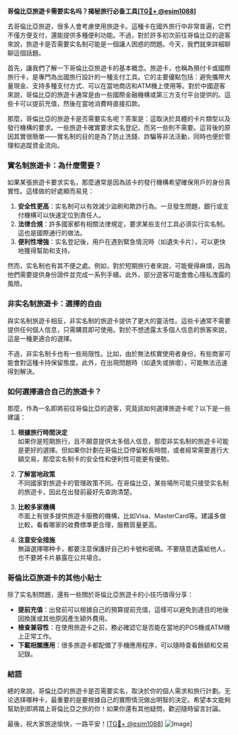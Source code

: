 **哥倫比亞旅遊卡需要实名吗？揭秘旅行必备工具[[TG💪+ @esim1088](https://t.me/s/esim1088)]**

去哥倫比亞旅遊，很多人會考慮使用旅遊卡。這種卡在國外旅行中非常普遍，它們不僅方便支付，還能提供多種便利功能。不過，對於許多初次前往哥倫比亞的遊客來說，旅遊卡是否需要实名制可能是一個讓人困惑的問題。今天，我們就來詳細聊聊這個話題。

首先，讓我們了解一下哥倫比亞旅遊卡的基本概念。旅遊卡，也稱為預付卡或國際旅行卡，是專門為出國旅行設計的一種支付工具。它的主要優點包括：避免攜帶大量現金、支持多種支付方式、可以在當地商店和ATM機上使用等。對於中國遊客來說，哥倫比亞的旅遊卡通常是由一些國際金融機構或第三方支付平台提供的。這些卡可以提前充值，然後在當地消費時直接扣款。

那麼，哥倫比亞的旅遊卡是否需要实名呢？答案是：這取決於具體的卡片類型以及發行機構的要求。一些旅遊卡確實要求实名登記，而另一些則不需要。這背後的原因其實很簡單——實名制的目的是為了防止洗錢、詐騙等非法活動，同時也便於管理和追蹤資金流向。

### **實名制旅遊卡：為什麼需要？**

如果某張旅遊卡要求实名，那麼通常是因為該卡的發行機構希望確保用戶的身份真實性。這樣做的好處顯而易見：

1. **安全性更高**：实名制可以有效減少盜刷和欺詐行為。一旦發生問題，銀行或支付機構可以快速定位到責任人。
2. **法律合規**：許多國家都有相關法律規定，要求某些支付工具必須实行实名制。這也是國際通行的做法。
3. **便利性增強**：实名登記後，用戶在遇到緊急情況時（如遺失卡片），可以更快地獲得幫助和支持。

然而，实名制也有其不便之處。例如，對於短期旅行者來說，可能覺得麻煩，因為他們需要提供身份證件並完成一系列手續。此外，部分遊客可能會擔心隱私洩露的風險。

### **非实名制旅遊卡：選擇的自由**

與实名制旅遊卡相反，非实名制的旅遊卡提供了更大的靈活性。這些卡通常不需要提供任何個人信息，只需購買即可使用。對於不想透露太多個人信息的旅客來說，這是一種更適合的選擇。

不過，非实名制卡也有一些局限性。比如，由於無法核實使用者身份，有些商家可能會對這種卡持保留態度。此外，在出現問題時（如遺失或損壞），可能無法迅速得到解決。

### **如何選擇適合自己的旅遊卡？**

那麼，作為一名即將前往哥倫比亞的遊客，究竟該如何選擇旅遊卡呢？以下是一些建議：

1. **根據旅行時間決定**  
   如果你是短期旅行，且不願意提供太多個人信息，那麼非实名制的旅遊卡可能是更好的選擇。但如果你計劃在哥倫比亞停留較長時間，或者經常需要進行大額交易，那麼实名制卡的安全性和便利性可能更有優勢。

2. **了解當地政策**  
   不同國家對旅遊卡的管理政策不同。在哥倫比亞，某些場所可能只接受实名制的旅遊卡，因此在出發前最好先查詢清楚。

3. **比較多家機構**  
   市面上有很多提供旅遊卡服務的機構，比如Visa、MasterCard等。建議多做比較，看看哪家的收費標準更合理，服務質量更高。

4. **注意安全措施**  
   無論選擇哪种卡，都要注意保護好自己的卡號和密碼。不要隨意透露給他人，也不要將卡片暴露在公共場合。

### **哥倫比亞旅遊卡的其他小貼士**

除了实名制問題，還有一些關於哥倫比亞旅遊卡的小技巧值得分享：

- **提前充值**：出發前可以根據自己的預算提前充值，這樣可以避免到達目的地後因換匯或其他原因產生額外費用。
- **檢查兼容性**：在使用旅遊卡之前，務必確認它是否能在當地的POS機或ATM機上正常工作。
- **下載相關應用**：很多旅遊卡都配備了手機應用程序，可以隨時查看餘額和交易記錄。

### **結語**

總的來說，哥倫比亞的旅遊卡是否需要实名，取決於你的個人需求和旅行計劃。无论选择哪种卡，最重要的是要根據自己的實際情況做出明智的決定。希望本文能夠幫助到即將踏上哥倫比亞之旅的你！如果你還有其他疑問，歡迎隨時留言討論。

最後，祝大家旅途愉快，一路平安！[[TG💪+ @esim1088](https://t.me/s/esim1088)] ![Image](https://i.postimg.cc/4NQfJmqS/Snipaste-2025-05-13-00-14-12.png)]